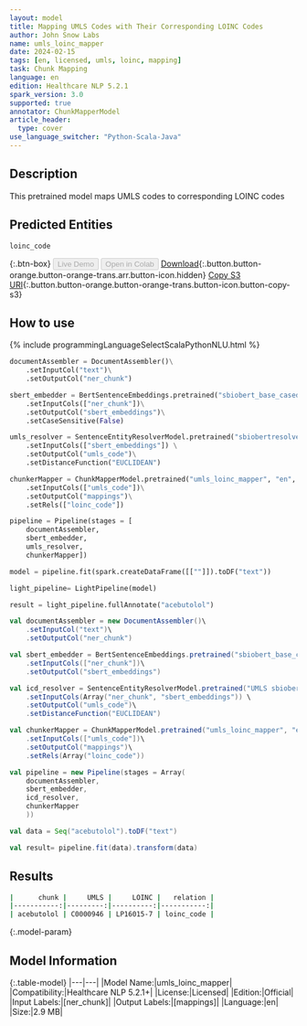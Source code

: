 ```yaml
---
layout: model
title: Mapping UMLS Codes with Their Corresponding LOINC Codes
author: John Snow Labs
name: umls_loinc_mapper
date: 2024-02-15
tags: [en, licensed, umls, loinc, mapping]
task: Chunk Mapping
language: en
edition: Healthcare NLP 5.2.1
spark_version: 3.0
supported: true
annotator: ChunkMapperModel
article_header:
  type: cover
use_language_switcher: "Python-Scala-Java"
---
```


## Description

This pretrained model maps UMLS codes to corresponding LOINC codes

## Predicted Entities

`loinc_code`

{:.btn-box}
<button class="button button-orange" disabled>Live Demo</button>
<button class="button button-orange" disabled>Open in Colab</button>
[Download](https://s3.amazonaws.com/auxdata.johnsnowlabs.com/clinical/models/umls_loinc_mapper_en_5.2.1_3.0_1707989243756.zip){:.button.button-orange.button-orange-trans.arr.button-icon.hidden}
[Copy S3 URI](s3://auxdata.johnsnowlabs.com/clinical/models/umls_loinc_mapper_en_5.2.1_3.0_1707989243756.zip){:.button.button-orange.button-orange-trans.button-icon.button-copy-s3}

## How to use



<div class="tabs-box" markdown="1">
{% include programmingLanguageSelectScalaPythonNLU.html %}
  
```python
documentAssembler = DocumentAssembler()\
    .setInputCol("text")\
    .setOutputCol("ner_chunk")

sbert_embedder = BertSentenceEmbeddings.pretrained("sbiobert_base_cased_mli", "en", "clinical/models")\
    .setInputCols(["ner_chunk"])\
    .setOutputCol("sbert_embeddings")\
    .setCaseSensitive(False)

umls_resolver = SentenceEntityResolverModel.pretrained("sbiobertresolve_umls_clinical_drugs", "en", "clinical/models") \
    .setInputCols(["sbert_embeddings"]) \
    .setOutputCol("umls_code")\
    .setDistanceFunction("EUCLIDEAN")

chunkerMapper = ChunkMapperModel.pretrained("umls_loinc_mapper", "en", "clinical/models")\
    .setInputCols(["umls_code"])\
    .setOutputCol("mappings")\
    .setRels(["loinc_code"])

pipeline = Pipeline(stages = [
    documentAssembler,
    sbert_embedder,
    umls_resolver,
    chunkerMapper])

model = pipeline.fit(spark.createDataFrame([[""]]).toDF("text"))

light_pipeline= LightPipeline(model)

result = light_pipeline.fullAnnotate("acebutolol")
```
```scala
val documentAssembler = new DocumentAssembler()\
    .setInputCol("text")\
    .setOutputCol("ner_chunk")

val sbert_embedder = BertSentenceEmbeddings.pretrained("sbiobert_base_cased_mli", "en", "clinical/models")\
    .setInputCols(["ner_chunk"])\
    .setOutputCol("sbert_embeddings")

val icd_resolver = SentenceEntityResolverModel.pretrained("UMLS sbiobertresolve_umls_clinical_drugs","en","clinical/models") \ 
    .setInputCols(Array("ner_chunk", "sbert_embeddings")) \
    .setOutputCol("umls_code")\
    .setDistanceFunction("EUCLIDEAN")

val chunkerMapper = ChunkMapperModel.pretrained("umls_loinc_mapper", "en", "clinical/models")\
    .setInputCols(["umls_code"])\
    .setOutputCol("mappings")\
    .setRels(Array("loinc_code"))

val pipeline = new Pipeline(stages = Array(
    documentAssembler,
    sbert_embedder,
    icd_resolver,
    chunkerMapper
    ))

val data = Seq("acebutolol").toDF("text")

val result= pipeline.fit(data).transform(data)

```
</div>

## Results

```bash
|      chunk |     UMLS |     LOINC |   relation |
|-----------:|---------:|----------:|-----------:|
| acebutolol | C0000946 | LP16015-7 | loinc_code |
```

{:.model-param}
## Model Information

{:.table-model}
|---|---|
|Model Name:|umls_loinc_mapper|
|Compatibility:|Healthcare NLP 5.2.1+|
|License:|Licensed|
|Edition:|Official|
|Input Labels:|[ner_chunk]|
|Output Labels:|[mappings]|
|Language:|en|
|Size:|2.9 MB|
